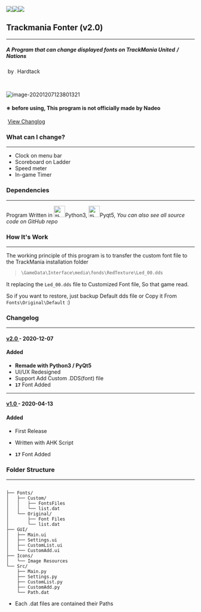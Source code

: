 

![](https://img.shields.io/badge/Game-Trackmania-lightgrey)![](https://img.shields.io/badge/Version-2.0-orange)![](https://img.shields.io/badge/License-GPL-blue)

## 																		Trackmania Fonter  (v2.0)

------

##### 															  A Program that can change displayed fonts on TrackMania United<img src="C:\Users\건빵\Desktop\포트폴리오\TM Fonter V2\Icons\TMUF.png" style="zoom:8%;" /> / Nations<img src="C:\Users\건빵\Desktop\포트폴리오\TM Fonter V2\Icons\TMNF.jpeg" style="zoom:5%;" />

​																			        											by <img src="C:\Users\건빵\Pictures\프로필.png" style="zoom:10%;" /> Hardtack

​                                                                                                                                 



![image-20201207123801321](C:\Users\건빵\AppData\Roaming\Typora\typora-user-images\image-20201207123801321.png)

 

####  																			※ before using, This program is not officially made by Nadeo



​																															[View Changlog]( Readme.md "Changelog")



### What can I change?

---

- Clock on menu bar
- Scoreboard on Ladder
- Speed meter
- In-game Timer



### Dependencies

---

Program Written in <img src="https://upload.wikimedia.org/wikipedia/commons/thumb/c/c3/Python-logo-notext.svg/768px-Python-logo-notext.svg.png" alt="파일:Python-logo-notext.svg - 위키백과, 우리 모두의 백과사전" width=30 />Python3,  <img src="https://upload.wikimedia.org/wikipedia/commons/thumb/0/0b/Qt_logo_2016.svg/1024px-Qt_logo_2016.svg.png" alt="파일:Qt logo 2016.svg - 위키백과, 우리 모두의 백과사전"  width=30 />Pyqt5, *You can also see all source code on GitHub repo*



### How It's Work

----

The working principle of this program is to transfer the custom font file to the TrackMania installation folder 

> ```python
> \GameData\Interface\media\fonds\RedTexture\Led_00.dds
> ```

It replacing the `Led_00.dds` file to Customized Font file, So that game read.

So if you want to restore, just backup Default dds file or Copy it From `Fonts\Original\Default`  :)





### Changelog 

---

#### [ v2.0 ](https://github.com/HARDTACK-Dev/TrackmaniaFontChanger/releases/tag/v2.0)  - 2020-12-07

#### Added

- **Remade with Python3 / PyQt5**
- UI/UX Redesigned
- Support Add Custom .DDS(font) file
- **`17`** Font Added 



----



#### [ v1.0 ](https://github.com/HARDTACK-Dev/TrackmaniaFontChanger/releases/tag/v1.0)  - 2020-04-13

#### Added

- First Release

- Written with AHK Script
- **`17`** Font Added 







### Folder Structure

---

```

├── Fonts/
│   ├── Custom/
│   │   ├── FontsFiles
│   │   └── list.dat
│   └── Original/
│       ├── Font Files
│       └── list.dat   
├── GUI/
│   ├── Main.ui
│   ├── Settings.ui
│   ├── CustomList.ui
│   └── CustomAdd.ui
├── Icons/
│   └── Image Resources
└── Src/
    ├── Main.py
    ├── Settings.py
    ├── CustomList.py
    ├── CustomAdd.py
    └── Path.dat
```



- Each .dat files are contained their Paths



 



### 





